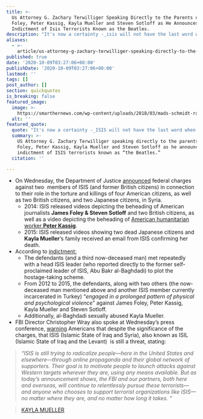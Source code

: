 ```yaml
---
title: >-
  Us Attorney G. Zachary Terwilliger Speaking Directly to the Parents of James
  Foley, Peter Kassig, Kayla Mueller and Steven Sotloff as He Announces the
  Indictment of Isis Terrorists Known as the Beatles.
description: "It's now a certainty -_isis will not have the last word when it comes to your children. you will."
aliases:
  - >-
    article/us-attorney-g-zachary-terwilliger-speaking-directly-to-the-parents-of-james-foley-peter-kassig-kayla-mueller-and-steven-sotloff-as-he-announces-the-indictment-of-isis-terrorists-known-as-the-beat/
published: true
date: '2020-10-09T03:27:06+00:00'
publishDate: '2020-10-09T03:27:06+00:00'
lastmod: ''
tags: []
post_author: []
section: quickquotes
is_breaking: false
featured_image:
  image: >-
    https://smarthernews.com/wp-content/uploads/2018/03/mads-schmidt-rasmussen-178879-unsplash-scaled.jpg
  alt: ''
featured_quote:
  quote: "It's now a certainty -_ISIS will not have the last word when it comes to your children. You will."
  summary: >-
    US Attorney G. Zachary Terwilliger speaking directly to the parents of James
    Foley, Peter Kassig, Kayla Mueller and Steven Sotloff as he announces the
    indictment of ISIS terrorists known as “the Beatles.”
  citation: ''

---
```

*   On Wednesday, the Department of Justice [announced](https://www.justice.gov/usao-edva/pr/isis-militants-charged-deaths-americans-syria) federal charges against two  members of ISIS (and former British citizens) in connection to their role in the torture and killings of four American citizens, as well as two British citizens, and two Japanese citizens, in Syria.
    *   2014: ISIS released videos depicting the beheading of American journalists **James Foley & Steven Sotloff** and two British citizens, as well as a video depicting the beheading of [American humanitarian worker **Peter Kassig**](https://www.indystar.com/story/news/crime/2020/10/07/peter-kassig-family-relieved-isis-guards-face-trial/5914154002/).
    *   2015: ISIS released videos showing two dead Japanese citizens and **Kayla Mueller**‘s family received an email from ISIS confirming her death.
*   According to [indictment:](https://www.justice.gov/opa/press-release/file/1325721/download)
    *   The defendants (and a third now-deceased man) met repeatedly with a head ISIS leader (who reported directly to the former self-proclaimed leader of ISIS, Abu Bakr al-Baghdadi) to plot the hostage-taking scheme.
    *   From 2012 to 2015, the defendants, along with two others (the now-deceased man mentioned above and another ISIS member currently incarcerated in Turkey) “_engaged in a prolonged pattern of physical and psychological violence_” against James Foley, Peter Kassig, Kayla Mueller and Steven Sotloff.
    *   Additionally, al-Baghdadi sexually abused Kayla Mueller.
*   FBI Director Christopher Wray also spoke at Wednesday’s press conference, [warning](https://www.fbi.gov/news/pressrel/press-releases/fbi-director-christopher-wrays-remarks-at-press-conference-announcing-indictments-of-isis-militants) Americans that despite the significance of the  charges, that ISIS (Islamic State of Iraq and Syria), also known as ISIL (Islamic State of Iraq and the Levant)  is still a threat, stating:

> _“ISIS is still trying to radicalize people—here in the United States and elsewhere—through online propaganda and their global network of supporters. Their goal is to motivate people to launch attacks against Western targets wherever they are, using any means available. But as today’s announcement shows, the FBI and our partners, both here and overseas, will continue to relentlessly pursue these terrorists—and anyone who chooses to support terrorist organizations like ISIS—no matter where they are, and no matter how long it takes. “_

> [KAYLA MUELLER](https://smarthernews.com/kayla-mueller/)
